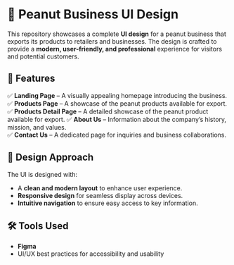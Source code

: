 # 🥜 Peanut Business UI Design  

This repository showcases a complete **UI design** for a peanut business that exports its products to retailers and businesses. The design is crafted to provide a **modern, user-friendly, and professional** experience for visitors and potential customers.  

## 🌟 Features  

✅ **Landing Page** – A visually appealing homepage introducing the business.  
✅ **Products Page** – A showcase of the peanut products available for export. 
✅ **Products Detail Page** – A detailed showcase of the peanut product available for export.
✅ **About Us** – Information about the company’s history, mission, and values.  
✅ **Contact Us** – A dedicated page for inquiries and business collaborations.  

## 🎨 Design Approach  

The UI is designed with:  
- A **clean and modern layout** to enhance user experience.  
- **Responsive design** for seamless display across devices.  
- **Intuitive navigation** to ensure easy access to key information.  

## 🛠️ Tools Used  

- **Figma**  
- UI/UX best practices for accessibility and usability  



